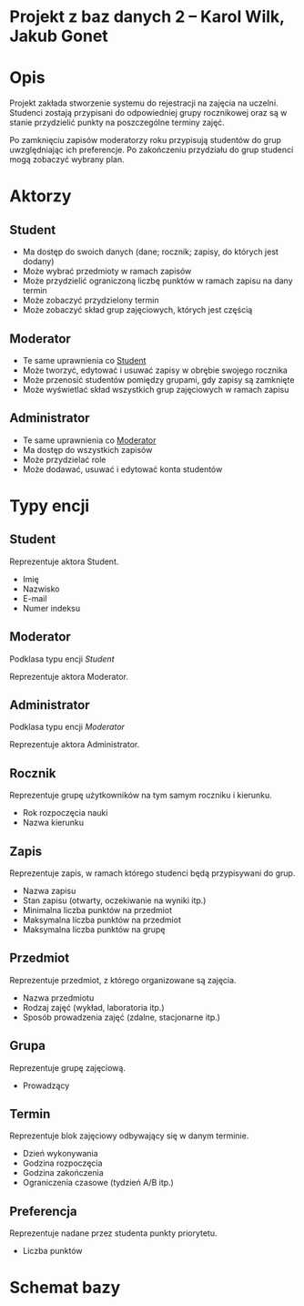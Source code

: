# Projekt z baz danych 2 – Karol Wilk, Jakub Gonet

# Opis

Projekt zakłada stworzenie systemu do rejestracji na zajęcia na uczelni.
Studenci zostają przypisani do odpowiedniej grupy rocznikowej oraz są w stanie przydzielić punkty na poszczególne terminy zajęć.

Po zamknięciu zapisów moderatorzy roku przypisują studentów do grup uwzględniając ich preferencje. Po zakończeniu przydziału do grup studenci mogą zobaczyć wybrany plan.

# Aktorzy

## Student

- Ma dostęp do swoich danych (dane; rocznik; zapisy, do których jest dodany)
- Może wybrać przedmioty w ramach zapisów
- Może przydzielić ograniczoną liczbę punktów w ramach zapisu na dany termin
- Może zobaczyć przydzielony termin
- Może zobaczyć skład grup zajęciowych, których jest częścią

## Moderator

- Te same uprawnienia co [Student](#Student)
- Może tworzyć, edytować i usuwać zapisy w obrębie swojego rocznika
- Może przenosić studentów pomiędzy grupami, gdy zapisy są zamknięte
- Może wyświetlać skład wszystkich grup zajęciowych w ramach zapisu

## Administrator

- Te same uprawnienia co [Moderator](#Moderator)
- Ma dostęp do wszystkich zapisów
- Może przydzielać role
- Może dodawać, usuwać i edytować konta studentów


# Typy encji

## Student

Reprezentuje aktora Student.
- Imię
- Nazwisko
- E-mail
- Numer indeksu

## Moderator

Podklasa typu encji _Student_

Reprezentuje aktora Moderator.

## Administrator

Podklasa typu encji _Moderator_

Reprezentuje aktora Administrator.

## Rocznik

Reprezentuje grupę użytkowników na tym samym roczniku i kierunku.

- Rok rozpoczęcia nauki
- Nazwa kierunku

## Zapis

Reprezentuje zapis, w ramach którego studenci będą przypisywani do grup.

- Nazwa zapisu
- Stan zapisu (otwarty, oczekiwanie na wyniki itp.)
- Minimalna liczba punktów na przedmiot
- Maksymalna liczba punktów na przedmiot
- Maksymalna liczba punktów na grupę

## Przedmiot

Reprezentuje przedmiot, z którego organizowane są zajęcia.

- Nazwa przedmiotu
- Rodzaj zajęć (wykład, laboratoria itp.)
- Sposób prowadzenia zajęć (zdalne, stacjonarne itp.)

## Grupa

Reprezentuje grupę zajęciową.

- Prowadzący

## Termin

Reprezentuje blok zajęciowy odbywający się w danym terminie.

- Dzień wykonywania
- Godzina rozpoczęcia
- Godzina zakończenia
- Ograniczenia czasowe (tydzień A/B itp.)

## Preferencja

Reprezentuje nadane przez studenta punkty priorytetu.

- Liczba punktów

# Schemat bazy
